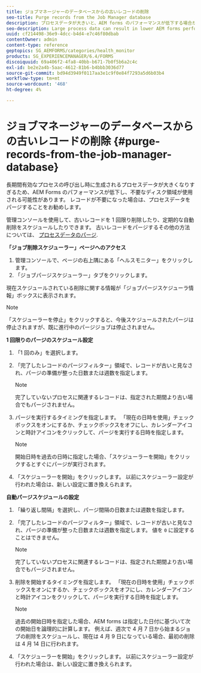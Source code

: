 ```yaml
---
title: ジョブマネージャーのデータベースからの古いレコードの削除
seo-title: Purge records from the Job Manager database
description: プロセスデータが大きいと、AEM forms のパフォーマンスが低下する場合があります。 レコードが不要になった場合は、プロセスデータをパージすることをお勧めします。
seo-description: Large process data can result in lower AEM forms performance. It is good practice to purge process data when records are no longer necessary.
uuid: cf214498-36e9-4dcc-b4d4-e7c46f80dbab
contentOwner: admin
content-type: reference
geptopics: SG_AEMFORMS/categories/health_monitor
products: SG_EXPERIENCEMANAGER/6.4/FORMS
discoiquuid: 69a406f2-4fa8-40bb-b671-7b0f5b6a2c4c
exl-id: be2e2a4b-5aac-4612-81b6-b4bbb3036d77
source-git-commit: bd94d3949f0117aa3e1c9f0e84f7293a5d6b03b4
workflow-type: tm+mt
source-wordcount: '468'
ht-degree: 4%

---
```


# ジョブマネージャーのデータベースからの古いレコードの削除 {#purge-records-from-the-job-manager-database}

長期間有効なプロセスの呼び出し時に生成されるプロセスデータが大きくなりすぎるため、AEM Forms のパフォーマンスが低下し、不要なディスク領域が使用される可能性があります。 レコードが不要になった場合は、プロセスデータをパージすることをお勧めします。

管理コンソールを使用して、古いレコードを 1 回限り削除したり、定期的な自動削除をスケジュールしたりできます。 古いレコードをパージするその他の方法については、 [プロセスデータのパージ](/help/forms/using/admin-help/purging-process-data.md#purging-process-data).

**「ジョブ削除スケジューラー」ページへのアクセス**

1. 管理コンソールで、ページの右上隅にある「ヘルスモニター」をクリックします。
1. 「ジョブパージスケジューラー」タブをクリックします。

現在スケジュールされている削除に関する情報が「ジョブパージスケジューラ情報」ボックスに表示されます。

>[!NOTE]
>
>「スケジューラーを停止」をクリックすると、今後スケジュールされたパージは停止されますが、既に進行中のパージジョブは停止されません。

**1 回限りのパージのスケジュール設定**

1. 「1 回のみ」を選択します。
1. 「完了したレコードのパージフィルター」領域で、レコードが古いと見なされ、パージの準備が整った日数または週数を指定します。

   >[!NOTE]
   >
   >完了していないプロセスに関連するレコードは、指定された期間より古い場合でもパージされません。

1. パージを実行するタイミングを指定します。 「現在の日時を使用」チェックボックスをオンにするか、チェックボックスをオフにし、カレンダーアイコンと時計アイコンをクリックして、パージを実行する日時を指定します。

   >[!NOTE]
   >
   >開始日時を過去の日時に指定した場合、「スケジューラーを開始」をクリックするとすぐにパージが実行されます。

1. 「スケジューラーを開始」をクリックします。 以前にスケジューラー設定が行われた場合は、新しい設定に置き換えられます。

**自動パージスケジュールの設定**

1. 「繰り返し間隔」を選択し、パージ間隔の日数または週数を指定します。
1. 「完了したレコードのパージフィルター」領域で、レコードが古いと見なされ、パージの準備が整った日数または週数を指定します。 値を `0` に設定することはできません。

   >[!NOTE]
   >
   >完了していないプロセスに関連するレコードは、指定された期間より古い場合でもパージされません。

1. 削除を開始するタイミングを指定します。 「現在の日時を使用」チェックボックスをオンにするか、チェックボックスをオフにし、カレンダーアイコンと時計アイコンをクリックして、パージを実行する日時を指定します。

   >[!NOTE]
   >
   >過去の開始日時を指定した場合、AEM forms は指定した日付に基づいて次の開始日を論理的に計算します。 例えば、週次で 4 月 7 日から始まるジョブの削除をスケジュールし、現在は 4 月 9 日になっている場合、最初の削除は 4 月 14 日に行われます。

1. 「スケジューラーを開始」をクリックします。 以前にスケジューラー設定が行われた場合は、新しい設定に置き換えられます。
